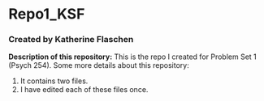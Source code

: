 # Repo1_KSF
### Created by Katherine Flaschen

**Description of this repository:** This is the repo I created for Problem Set 1 (Psych 254).
Some more details about this repository:
1. It contains two files.
2. I have edited each of these files once.
